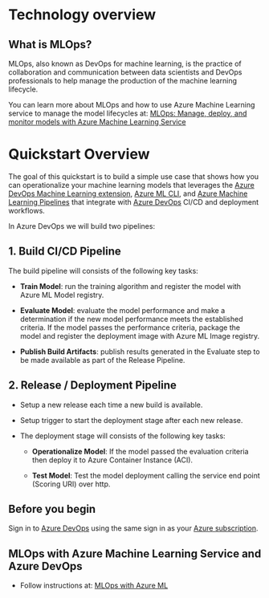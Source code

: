 # Technology overview

## What is MLOps?

MLOps, also known as DevOps for machine learning, is the practice of collaboration and communication between data scientists and DevOps professionals to help manage the production of the machine learning lifecycle.

You can learn more about MLOps and how to use Azure Machine Learning service to manage the model lifecycles at: [MLOps: Manage, deploy, and monitor models with Azure Machine Learning Service](https://docs.microsoft.com/en-us/azure/machine-learning/service/concept-model-management-and-deployment)


# Quickstart Overview

The goal of this quickstart is to build a simple use case that shows how you can operationalize your machine learning models that leverages the [Azure DevOps Machine Learning extension](https://marketplace.visualstudio.com/items?itemName=ms-air-aiagility.vss-services-azureml), [Azure ML CLI](https://docs.microsoft.com/en-us/azure/machine-learning/service/reference-azure-machine-learning-cli), and [Azure Machine Learning Pipelines](https://docs.microsoft.com/en-us/python/api/azureml-pipeline-core/azureml.pipeline.core?view=azure-ml-py) that integrate with [Azure DevOps](https://azure.microsoft.com/en-us/services/devops/) CI/CD and deployment workflows.

In Azure DevOps we will build two pipelines:

## 1. Build CI/CD Pipeline

The build pipeline will consists of the following key tasks:

- **Train Model**: run the training algorithm and register the model with Azure ML Model registry.

- **Evaluate Model**: evaluate the model performance and make a determination if the new model performance meets the established criteria. If the model passes the performance criteria, package the model and register the deployment image with Azure ML Image registry.

- **Publish Build Artifacts**: publish results generated in the Evaluate step to be made available as part of the Release Pipeline.

## 2. Release / Deployment Pipeline

- Setup a new release each time a new build is available.

- Setup trigger to start the deployment stage after each new release.

- The deployment stage will consists of the following key tasks:

  - **Operationalize Model**: If the model passed the evaluation criteria then deploy it to Azure Container Instance (ACI).

  - **Test Model**: Test the model deployment calling the service end point (Scoring URI) over http.


## Before you begin

Sign in to [Azure DevOps](https://azure.microsoft.com/en-us/services/devops/) using the same sign in as your [Azure subscription](https://azure.microsoft.com/en-us/).

## MLOps with Azure Machine Learning Service and Azure DevOps

- Follow instructions at: [MLOps with Azure ML](./mlops-azureml/README.md)
